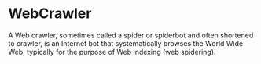 # WebCrawler
A Web crawler, sometimes called a spider or spiderbot and often shortened to crawler, is an Internet bot that systematically browses the World Wide Web, typically for the purpose of Web indexing (web spidering).
